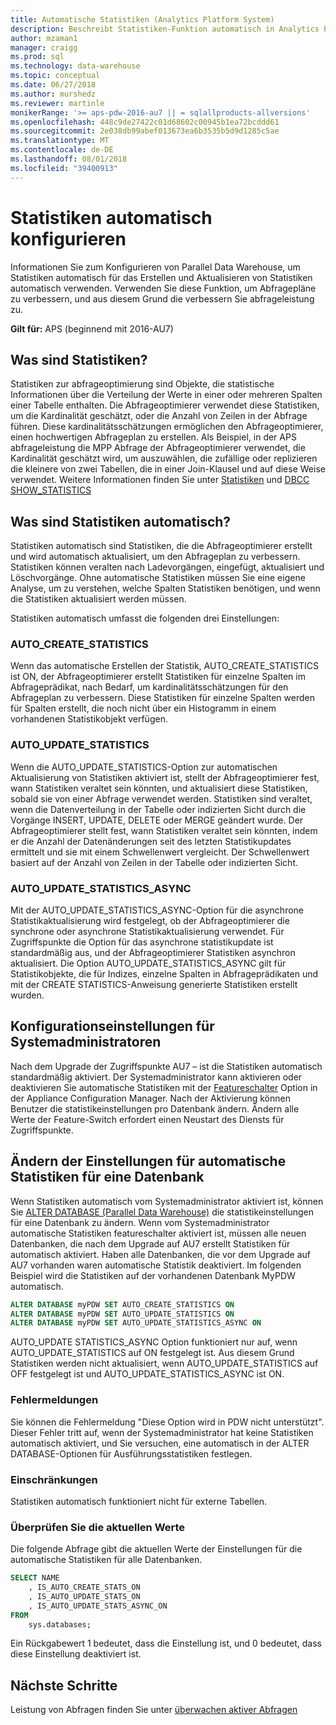 ```yaml
---
title: Automatische Statistiken (Analytics Platform System)
description: Beschreibt Statistiken-Funktion automatisch in Analytics Platform System AU7 eingeführt.
author: mzaman1
manager: craigg
ms.prod: sql
ms.technology: data-warehouse
ms.topic: conceptual
ms.date: 06/27/2018
ms.author: murshedz
ms.reviewer: martinle
monikerRange: '>= aps-pdw-2016-au7 || = sqlallproducts-allversions'
ms.openlocfilehash: 448c9de27422c01d68602c00945b1ea72bcddd61
ms.sourcegitcommit: 2e038db99abef013673ea6b3535b5d9d1285c5ae
ms.translationtype: MT
ms.contentlocale: de-DE
ms.lasthandoff: 08/01/2018
ms.locfileid: "39400913"
---
```

# <a name="configure-auto-statistics"></a>Statistiken automatisch konfigurieren

Informationen Sie zum Konfigurieren von Parallel Data Warehouse, um Statistiken automatisch für das Erstellen und Aktualisieren von Statistiken automatisch verwenden.  Verwenden Sie diese Funktion, um Abfragepläne zu verbessern, und aus diesem Grund die verbessern Sie abfrageleistung zu.

**Gilt für:** APS (beginnend mit 2016-AU7)

## <a name="what-are-statistics"></a>Was sind Statistiken?
Statistiken zur abfrageoptimierung sind Objekte, die statistische Informationen über die Verteilung der Werte in einer oder mehreren Spalten einer Tabelle enthalten. Die Abfrageoptimierer verwendet diese Statistiken, um die Kardinalität geschätzt, oder die Anzahl von Zeilen in der Abfrage führen. Diese kardinalitätsschätzungen ermöglichen den Abfrageoptimierer, einen hochwertigen Abfrageplan zu erstellen. Als Beispiel, in der APS abfrageleistung die MPP Abfrage der Abfrageoptimierer verwendet, die Kardinalität geschätzt wird, um auszuwählen, die zufällige oder replizieren die kleinere von zwei Tabellen, die in einer Join-Klausel und auf diese Weise verwendet.  Weitere Informationen finden Sie unter [Statistiken](../relational-databases/statistics/statistics.md) und [DBCC SHOW_STATISTICS](../t-sql/database-console-commands/dbcc-show-statistics-transact-sql.md)

## <a name="what-are-auto-statistics"></a>Was sind Statistiken automatisch?
Statistiken automatisch sind Statistiken, die die Abfrageoptimierer erstellt und wird automatisch aktualisiert, um den Abfrageplan zu verbessern. Statistiken können veralten nach Ladevorgängen, eingefügt, aktualisiert und Löschvorgänge. Ohne automatische Statistiken müssen Sie eine eigene Analyse, um zu verstehen, welche Spalten Statistiken benötigen, und wenn die Statistiken aktualisiert werden müssen.

Statistiken automatisch umfasst die folgenden drei Einstellungen: 

### <a name="autocreatestatistics"></a>AUTO_CREATE_STATISTICS
Wenn das automatische Erstellen der Statistik, AUTO_CREATE_STATISTICS ist ON, der Abfrageoptimierer erstellt Statistiken für einzelne Spalten im Abfrageprädikat, nach Bedarf, um kardinalitätsschätzungen für den Abfrageplan zu verbessern. Diese Statistiken für einzelne Spalten werden für Spalten erstellt, die noch nicht über ein Histogramm in einem vorhandenen Statistikobjekt verfügen.

### <a name="autoupdatestatistics"></a>AUTO_UPDATE_STATISTICS 
Wenn die AUTO_UPDATE_STATISTICS-Option zur automatischen Aktualisierung von Statistiken aktiviert ist, stellt der Abfrageoptimierer fest, wann Statistiken veraltet sein könnten, und aktualisiert diese Statistiken, sobald sie von einer Abfrage verwendet werden. Statistiken sind veraltet, wenn die Datenverteilung in der Tabelle oder indizierten Sicht durch die Vorgänge INSERT, UPDATE, DELETE oder MERGE geändert wurde. Der Abfrageoptimierer stellt fest, wann Statistiken veraltet sein könnten, indem er die Anzahl der Datenänderungen seit des letzten Statistikupdates ermittelt und sie mit einem Schwellenwert vergleicht. Der Schwellenwert basiert auf der Anzahl von Zeilen in der Tabelle oder indizierten Sicht.

### <a name="autoupdatestatisticsasync"></a>AUTO_UPDATE_STATISTICS_ASYNC
Mit der AUTO_UPDATE_STATISTICS_ASYNC-Option für die asynchrone Statistikaktualisierung wird festgelegt, ob der Abfrageoptimierer die synchrone oder asynchrone Statistikaktualisierung verwendet. Für Zugriffspunkte die Option für das asynchrone statistikupdate ist standardmäßig aus, und der Abfrageoptimierer Statistiken asynchron aktualisiert. Die Option AUTO_UPDATE_STATISTICS_ASYNC gilt für Statistikobjekte, die für Indizes, einzelne Spalten in Abfrageprädikaten und mit der CREATE STATISTICS-Anweisung generierte Statistiken erstellt wurden.

## <a name="configuration-settings-for-system-administrators"></a>Konfigurationseinstellungen für Systemadministratoren
Nach dem Upgrade der Zugriffspunkte AU7 – ist die Statistiken automatisch standardmäßig aktiviert. Der Systemadministrator kann aktivieren oder deaktivieren Sie automatische Statistiken mit der [Featureschalter](appliance-feature-switch.md) Option in der Appliance Configuration Manager.  Nach der Aktivierung können Benutzer die statistikeinstellungen pro Datenbank ändern.
Ändern alle Werte der Feature-Switch erfordert einen Neustart des Diensts für Zugriffspunkte.

## <a name="change-auto-statistics-settings-on-a-database"></a>Ändern der Einstellungen für automatische Statistiken für eine Datenbank
Wenn Statistiken automatisch vom Systemadministrator aktiviert ist, können Sie [ALTER DATABASE (Parallel Data Warehouse)](../t-sql/statements/alter-database-transact-sql.md?tabs=sqlpdw) die statistikeinstellungen für eine Datenbank zu ändern. Wenn vom Systemadministrator automatische Statistiken featureschalter aktiviert ist, müssen alle neuen Datenbanken, die nach dem Upgrade auf AU7 erstellt Statistiken für automatisch aktiviert. Haben alle Datenbanken, die vor dem Upgrade auf AU7 vorhanden waren automatische Statistik deaktiviert. Im folgenden Beispiel wird die Statistiken auf der vorhandenen Datenbank MyPDW automatisch.

```sql
ALTER DATABASE myPDW SET AUTO_CREATE_STATISTICS ON
ALTER DATABASE myPDW SET AUTO_UPDATE_STATISTICS ON 
ALTER DATABASE myPDW SET AUTO_UPDATE_STATISTICS_ASYNC ON
```
 
AUTO_UPDATE STATISTICS_ASYNC Option funktioniert nur auf, wenn AUTO_UPDATE_STATISTICS auf ON festgelegt ist.  Aus diesem Grund Statistiken werden nicht aktualisiert, wenn AUTO_UPDATE_STATISTICS auf OFF festgelegt ist und AUTO_UPDATE_STATISTICS_ASYNC ist ON. 

### <a name="error-messages"></a>Fehlermeldungen
Sie können die Fehlermeldung "Diese Option wird in PDW nicht unterstützt".  Dieser Fehler tritt auf, wenn der Systemadministrator hat keine Statistiken automatisch aktiviert, und Sie versuchen, eine automatisch in der ALTER DATABASE-Optionen für Ausführungsstatistiken festlegen. 

### <a name="limitations-and-restrictions"></a>Einschränkungen
Statistiken automatisch funktioniert nicht für externe Tabellen. 

### <a name="check-the-current-values"></a>Überprüfen Sie die aktuellen Werte
Die folgende Abfrage gibt die aktuellen Werte der Einstellungen für die automatische Statistiken für alle Datenbanken.

```sql
SELECT NAME
    , IS_AUTO_CREATE_STATS_ON 
    , IS_AUTO_UPDATE_STATS_ON
    , IS_AUTO_UPDATE_STATS_ASYNC_ON
FROM
    sys.databases;
```

Ein Rückgabewert 1 bedeutet, dass die Einstellung ist, und 0 bedeutet, dass diese Einstellung deaktiviert ist. 

## <a name="next-steps"></a>Nächste Schritte
Leistung von Abfragen finden Sie unter [überwachen aktiver Abfragen](monitoring-active-queries.md)
